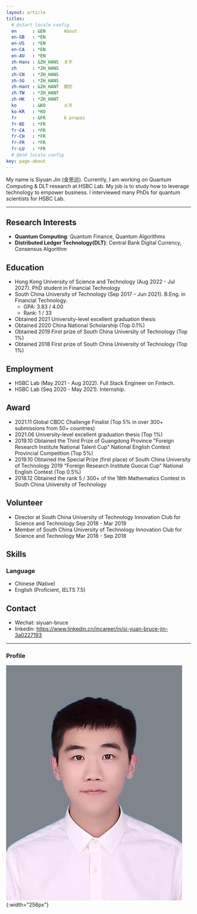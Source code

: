 ```yaml
---
layout: article
titles:
  # @start locale config
  en      : &EN       About
  en-GB   : *EN
  en-US   : *EN
  en-CA   : *EN
  en-AU   : *EN
  zh-Hans : &ZH_HANS  关于
  zh      : *ZH_HANS
  zh-CN   : *ZH_HANS
  zh-SG   : *ZH_HANS
  zh-Hant : &ZH_HANT  關於
  zh-TW   : *ZH_HANT
  zh-HK   : *ZH_HANT
  ko      : &KO       소개
  ko-KR   : *KO
  fr      : &FR       À propos
  fr-BE   : *FR
  fr-CA   : *FR
  fr-CH   : *FR
  fr-FR   : *FR
  fr-LU   : *FR
  # @end locale config
key: page-about
---
```


My name is Siyuan Jin (金思远). Currently, I am working on Quantum Computing & DLT research at HSBC Lab. My job is to study how to leverage technology to empower business. I interviewed many PhDs for quantum scientists for HSBC Lab.

---

## **Research Interests**
- **Quantum Computing**: Quantum Finance, Quantum Algorithms
- **Distributed Ledger Technology(DLT)**: Central Bank Digital Currency, Consensus Algorithm


## **Education**
- Hong Kong University of Science and Technology (Aug 2022 - Jul 2027). PhD student in Financial Technology
- South China University of Technology (Sep 2017 – Jun 2021). B.Eng. in Financial Technology. 
  - GPA: 3.83 / 4.00 
  - Rank: 1 / 33
- Obtained 2021 University-level excellent graduation thesis
- Obtained 2020 China National Scholarship (Top 0.1%)
- Obtained 2019 First prize of South China University of Technology (Top 1%)
- Obtained 2018 First prize of South China University of Technology (Top 1%)


## Employment
- HSBC Lab (May 2021 - Aug 2022). Full Stack Engineer on Fintech.
- HSBC Lab (Seq 2020 - May 2021). Internship.


## Award
- 2021.11 Global CBDC Challenge Finalist (Top 5% in over 300+ submissions from 50+ countries)
- 2021.06 University-level excellent graduation thesis (Top 1%)
- 2019.10 Obtained the Third Prize of Guangdong Province "Foreign Research Institute National Talent Cup" National English Contest Provincial Competition (Top 5%)
- 2019.10 Obtained the Special Prize (first place) of South China University of Technology 2019 "Foreign Research Institute Guocai Cup" National English Contest (Top 0.5%)
- 2018.12 Obtained the rank 5 / 300+ of the 18th Mathematics Contest in South China University of Technology

## Volunteer
- Director at South China University of Technology Innovation Club for Science and Technology
  Sep 2018 - Mar 2019
- Member of South China University of Technology Innovation Club for Science and Technology
  Mar 2018 - Sep 2018 


## Skills
### Language
- Chinese (Native)
- English (Proficient, IELTS 7.5)

## Contact
- Wechat: siyuan-bruce
- linkedin: https://www.linkedin.cn/incareer/in/si-yuan-bruce-jin-3a0227193

---

### **Profile**

![Image](./images/profile.jpg "Image@256x256"){:width="256px"}